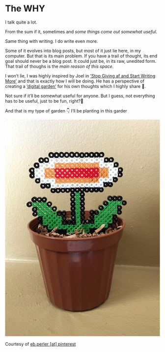 # The WHY

I talk quite a lot.

From the sum if it, sometimes and *some things come out somewhat useful*.

Same thing with writing. I do write even more.

Some of it evolves into blog posts, but most of it just lie here, in my computer. But that is its main problem. If you have a trail of thought, its end goal should never be a blog post. It could just be, in its raw, unedited form. That trail of thoughs is the *main reason of this space*.

I won&rsquo;t lie, I was highly inspired by Joel in [&rsquo;Stop Giving af and Start Writing More&rsquo;](https://joelhooks.com/on-writing-more) and that is exactly how I will be doing. He has a perspective of creating a [&rsquo;digital garden&rsquo;](https://joelhooks.com/digital-garden) for his own thoughts which I highly share 🌻.

Not sure if it&rsquo;ll be somewhat useful for anyone. But I guess, not everything has to be useful, just to be fun, right?🤔

And that is my type of garden 👇 I&rsquo;ll be planting in this garder

![img](flower.jpg)

Courtesy of [eb.perler [at] pinterest](https://www.pinterest.com/pin/364510163568720151/)

